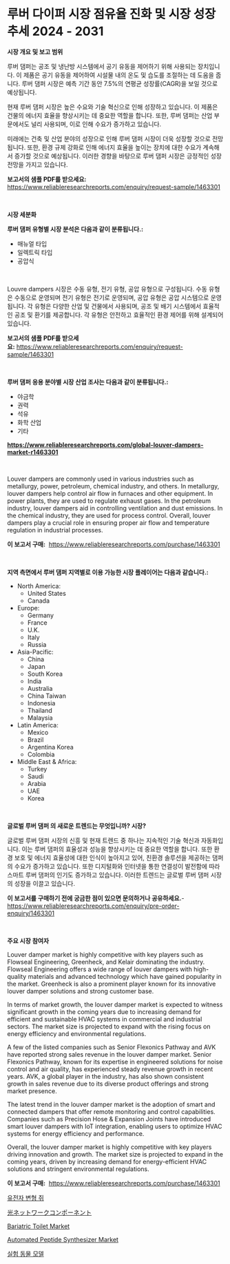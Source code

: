 <p><h1>루버 다이퍼 시장 점유율 진화 및 시장 성장 추세 2024 - 2031</h1></p><p><strong>시장 개요 및 보고 범위</strong></p>
<p><p>루버 댐퍼는 공조 및 냉난방 시스템에서 공기 유동을 제어하기 위해 사용되는 장치입니다. 이 제품은 공기 유동을 제어하여 시설물 내의 온도 및 습도를 조절하는 데 도움을 줍니다. 루버 댐퍼 시장은 예측 기간 동안 7.5%의 연평균 성장률(CAGR)을 보일 것으로 예상됩니다.</p><p>현재 루버 댐퍼 시장은 높은 수요와 기술 혁신으로 인해 성장하고 있습니다. 이 제품은 건물의 에너지 효율을 향상시키는 데 중요한 역할을 합니다. 또한, 루버 댐퍼는 산업 부문에서도 널리 사용되며, 이로 인해 수요가 증가하고 있습니다.</p><p>미래에는 건축 및 산업 분야의 성장으로 인해 루버 댐퍼 시장이 더욱 성장할 것으로 전망됩니다. 또한, 환경 규제 강화로 인해 에너지 효율을 높이는 장치에 대한 수요가 계속해서 증가할 것으로 예상됩니다. 이러한 경향을 바탕으로 루버 댐퍼 시장은 긍정적인 성장 전망을 가지고 있습니다.</p></p>
<p><strong>보고서의 샘플 PDF를 받으세요:</strong> <a href="https://www.reliableresearchreports.com/enquiry/request-sample/1463301">https://www.reliableresearchreports.com/enquiry/request-sample/1463301</a></p>
<p>&nbsp;</p>
<p><strong>시장 세분화</strong></p>
<p><strong>루버 댐퍼 유형별 시장 분석은 다음과 같이 분류됩니다.:</strong></p>
<p><ul><li>매뉴얼 타입</li><li>일렉트릭 타입</li><li>공압식</li></ul></p>
<p>&nbsp;</p>
<p><p>Louvre dampers 시장은 수동 유형, 전기 유형, 공압 유형으로 구성됩니다. 수동 유형은 수동으로 운영되며 전기 유형은 전기로 운영되며, 공압 유형은 공압 시스템으로 운영됩니다. 각 유형은 다양한 산업 및 건물에서 사용되며, 공조 및 배기 시스템에서 효율적인 공조 및 환기를 제공합니다. 각 유형은 안전하고 효율적인 환경 제어를 위해 설계되어 있습니다.</p></p>
<p><strong>보고서의 샘플 PDF를 받으세요:</strong>&nbsp;<a href="https://www.reliableresearchreports.com/enquiry/request-sample/1463301">https://www.reliableresearchreports.com/enquiry/request-sample/1463301</a></p>
<p>&nbsp;</p>
<p><strong> 루버 댐퍼 응용 분야별 시장 산업 조사는 다음과 같이 분류됩니다.:</strong></p>
<p><ul><li>야금학</li><li>권력</li><li>석유</li><li>화학 산업</li><li>기타</li></ul></p>
<p><strong><a href="https://www.reliableresearchreports.com/global-louver-dampers-market-r1463301">https://www.reliableresearchreports.com/global-louver-dampers-market-r1463301</a></strong></p>
<p>&nbsp;</p>
<p><p>Louver dampers are commonly used in various industries such as metallurgy, power, petroleum, chemical industry, and others. In metallurgy, louver dampers help control air flow in furnaces and other equipment. In power plants, they are used to regulate exhaust gases. In the petroleum industry, louver dampers aid in controlling ventilation and dust emissions. In the chemical industry, they are used for process control. Overall, louver dampers play a crucial role in ensuring proper air flow and temperature regulation in industrial processes.</p></p>
<p><strong>이 보고서 구매:</strong>&nbsp; <a href="https://www.reliableresearchreports.com/purchase/1463301">https://www.reliableresearchreports.com/purchase/1463301</a></p>
<p>&nbsp;</p>
<p><strong>지역 측면에서 루버 댐퍼 지역별로 이용 가능한 시장 플레이어는 다음과 같습니다.:</strong></p>
<p><ul>
    <li>
        North America:
        <ul>
            <li>United States</li>
            <li>Canada</li>
        </ul>
    </li>
    <li>
        Europe:
        <ul>
            <li>Germany</li>
            <li>France</li>
            <li>U.K.</li>
            <li>Italy</li>
            <li>Russia</li>
        </ul>
    </li>
    <li>
        Asia-Pacific:
        <ul>
            <li>China</li>
            <li>Japan</li>
            <li>South Korea</li>
            <li>India</li>
            <li>Australia</li>
            <li>China Taiwan</li>
            <li>Indonesia</li>
            <li>Thailand</li>
            <li>Malaysia</li>
        </ul>
    </li>
    <li>
        Latin America:
        <ul>
            <li>Mexico</li>
            <li>Brazil</li>
            <li>Argentina Korea</li>
            <li>Colombia</li>
        </ul>
    </li>
    <li>
        Middle East & Africa:
        <ul>
            <li>Turkey</li>
            <li>Saudi</li>
            <li>Arabia</li>
            <li>UAE</li>
            <li>Korea</li>
        </ul>
    </li>
    </ul></p>
<p>&nbsp;</p>
<p><strong>글로벌 루버 댐퍼 의 새로운 트렌드는 무엇입니까? 시장?</strong></p>
<p><p>글로벌 루버 댐퍼 시장의 신흥 및 현재 트렌드 중 하나는 지속적인 기술 혁신과 자동화입니다. 이는 루버 댐퍼의 효율성과 성능을 향상시키는 데 중요한 역할을 합니다. 또한 환경 보호 및 에너지 효율성에 대한 인식이 높아지고 있어, 친환경 솔루션을 제공하는 댐퍼의 수요가 증가하고 있습니다. 또한 디지털화와 인터넷을 통한 연결성이 발전함에 따라 스마트 루버 댐퍼의 인기도 증가하고 있습니다. 이러한 트렌드는 글로벌 루버 댐퍼 시장의 성장을 이끌고 있습니다.</p></p>
<p><strong>이 보고서를 구매하기 전에 궁금한 점이 있으면 문의하거나 공유하세요.</strong>- <a href="https://www.reliableresearchreports.com/enquiry/pre-order-enquiry/1463301">https://www.reliableresearchreports.com/enquiry/pre-order-enquiry/1463301</a></p>
<p>&nbsp;</p>
<p><strong>주요 시장 참여자</strong></p>
<p><p>Louver damper market is highly competitive with key players such as Flowseal Engineering, Greenheck, and Kelair dominating the industry. Flowseal Engineering offers a wide range of louver dampers with high-quality materials and advanced technology which have gained popularity in the market. Greenheck is also a prominent player known for its innovative louver damper solutions and strong customer base.</p><p>In terms of market growth, the louver damper market is expected to witness significant growth in the coming years due to increasing demand for efficient and sustainable HVAC systems in commercial and industrial sectors. The market size is projected to expand with the rising focus on energy efficiency and environmental regulations.</p><p>A few of the listed companies such as Senior Flexonics Pathway and AVK have reported strong sales revenue in the louver damper market. Senior Flexonics Pathway, known for its expertise in engineered solutions for noise control and air quality, has experienced steady revenue growth in recent years. AVK, a global player in the industry, has also shown consistent growth in sales revenue due to its diverse product offerings and strong market presence.</p><p>The latest trend in the louver damper market is the adoption of smart and connected dampers that offer remote monitoring and control capabilities. Companies such as Precision Hose & Expansion Joints have introduced smart louver dampers with IoT integration, enabling users to optimize HVAC systems for energy efficiency and performance.</p><p>Overall, the louver damper market is highly competitive with key players driving innovation and growth. The market size is projected to expand in the coming years, driven by increasing demand for energy-efficient HVAC solutions and stringent environmental regulations.</p></p>
<p><strong>이 보고서 구매:</strong>&nbsp;&nbsp;<a href="https://www.reliableresearchreports.com/purchase/1463301">https://www.reliableresearchreports.com/purchase/1463301</a></p>
<p><p><a href="https://medium.com/@marchall15/%EC%9C%A0%EC%A0%84%EC%9E%90%EB%B3%80%ED%98%95-%EC%A5%90-%EC%8B%9C%EC%9E%A5-%EA%B7%9C%EB%AA%A8-cagr-%EB%8F%99%ED%96%A5-2024-2030-5b7ad2d313f5">유전자 변형 쥐</a></p><p><a href="https://medium.com/@stevenhuson95/%E5%85%89%E3%83%8D%E3%83%83%E3%83%88%E3%83%AF%E3%83%BC%E3%82%AF%E3%82%B3%E3%83%B3%E3%83%9D%E3%83%BC%E3%83%8D%E3%83%B3%E3%83%88%E5%B8%82%E5%A0%B4-2031%E5%B9%B4%E3%81%BE%E3%81%A7%E3%81%AE%E6%88%90%E5%8A%9F%E3%81%99%E3%82%8B%E3%83%93%E3%82%B8%E3%83%8D%E3%82%B9%E6%88%A6%E7%95%A5%E3%81%AE%E9%8D%B5%E3%82%92%E4%BA%88%E6%B8%AC-b42f3073b08e">光ネットワークコンポーネント</a></p><p><a href="https://github.com/WillieWoodard/Market-Research-Report-List-4/blob/main/bariatric-toilet-market.md">Bariatric Toilet Market</a></p><p><a href="https://github.com/marloy8/Market-Research-Report-List-4/blob/main/automated-peptide-synthesizer-market.md">Automated Peptide Synthesizer Market</a></p><p><a href="https://medium.com/@marchall15/%EC%8B%A4%ED%97%98%EB%8F%99%EB%AC%BC%EB%AA%A8%EB%8D%B8-%EC%8B%9C%EC%9E%A5-%EA%B7%9C%EB%AA%A8-cagr-%ED%8A%B8%EB%A0%8C%EB%93%9C-2024-2030-bdcef85514c3">실험 동물 모델</a></p></p>